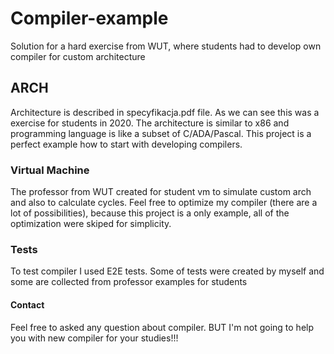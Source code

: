# Compiler-example
Solution for a hard exercise from WUT, where students had to develop own compiler for custom architecture

## ARCH
Architecture is described in specyfikacja.pdf file. As we can see this was a exercise for students in 2020.
The architecture is similar to x86 and programming language is like a subset of C/ADA/Pascal.
This project is a perfect example how to start with developing compilers.

### Virtual Machine
The professor from WUT created for student vm to simulate custom arch and also to calculate cycles. Feel free to optimize my compiler (there are a lot of possibilities), because this project is a only example, all of the optimization were skiped for simplicity.

### Tests
To test compiler I used E2E tests. Some of tests were created by myself and some are collected from professor examples for students

#### Contact
Feel free to asked any question about compiler. BUT I'm not going to help you with new compiler for your studies!!!

